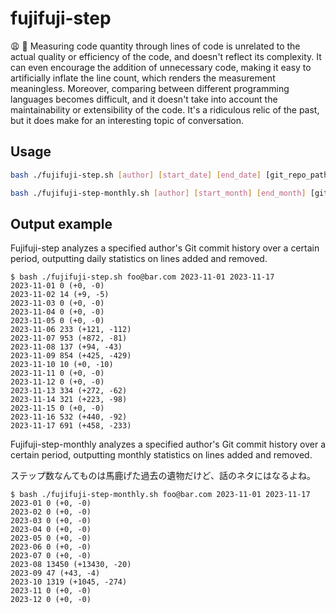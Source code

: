 fujifuji-step
===

😩 🐾 Measuring code quantity through lines of code is unrelated to the actual quality or efficiency of the code, and doesn't reflect its complexity. It can even encourage the addition of unnecessary code, making it easy to artificially inflate the line count, which renders the measurement meaningless. Moreover, comparing between different programming languages becomes difficult, and it doesn't take into account the maintainability or extensibility of the code. It's a ridiculous relic of the past, but it does make for an interesting topic of conversation.

## Usage

```bash
bash ./fujifuji-step.sh [author] [start_date] [end_date] [git_repo_path (optional)]

bash ./fujifuji-step-monthly.sh [author] [start_month] [end_month] [git_repo_path (optional)]
```

## Output example

Fujifuji-step analyzes a specified author's Git commit history over a certain period, outputting daily statistics on lines added and removed.

```
$ bash ./fujifuji-step.sh foo@bar.com 2023-11-01 2023-11-17
2023-11-01 0 (+0, -0)
2023-11-02 14 (+9, -5)
2023-11-03 0 (+0, -0)
2023-11-04 0 (+0, -0)
2023-11-05 0 (+0, -0)
2023-11-06 233 (+121, -112)
2023-11-07 953 (+872, -81)
2023-11-08 137 (+94, -43)
2023-11-09 854 (+425, -429)
2023-11-10 10 (+0, -10)
2023-11-11 0 (+0, -0)
2023-11-12 0 (+0, -0)
2023-11-13 334 (+272, -62)
2023-11-14 321 (+223, -98)
2023-11-15 0 (+0, -0)
2023-11-16 532 (+440, -92)
2023-11-17 691 (+458, -233)
```

Fujifuji-step-monthly analyzes a specified author's Git commit history over a certain period, outputting monthly statistics on lines added and removed.

ステップ数なんてものは馬鹿げた過去の遺物だけど、話のネタにはなるよね。

```
$ bash ./fujifuji-step-monthly.sh foo@bar.com 2023-11-01 2023-11-17
2023-01 0 (+0, -0)
2023-02 0 (+0, -0)
2023-03 0 (+0, -0)
2023-04 0 (+0, -0)
2023-05 0 (+0, -0)
2023-06 0 (+0, -0)
2023-07 0 (+0, -0)
2023-08 13450 (+13430, -20)
2023-09 47 (+43, -4)
2023-10 1319 (+1045, -274)
2023-11 0 (+0, -0)
2023-12 0 (+0, -0)
```
